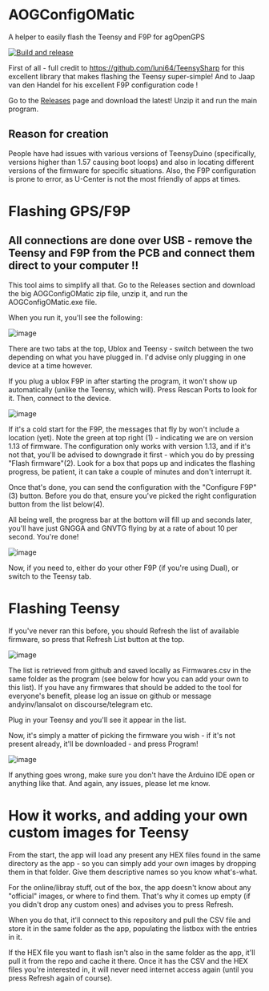 # AOGConfigOMatic
A helper to easily flash the Teensy and F9P for agOpenGPS

[![Build and release](https://github.com/lansalot/AOGConfigOMatic/actions/workflows/main.yml/badge.svg)](https://github.com/lansalot/AOGConfigOMatic/actions/workflows/main.yml)

First of all - full credit to https://github.com/luni64/TeensySharp for this excellent library that makes flashing the Teensy super-simple! And to Jaap van den Handel for his excellent F9P configuration code !

Go to the [Releases](https://github.com/lansalot/AOGConfigOMatic/releases) page and download the latest! Unzip it and run the main program.

## Reason for creation

People have had issues with various versions of TeensyDuino (specifically, versions higher than 1.57 causing boot loops) and also in locating different versions of the firmware for specific situations. Also, the F9P configuration is prone to error, as U-Center is not the most friendly of apps at times.

# Flashing GPS/F9P

## All connections are done over USB - remove the Teensy and F9P from the PCB and connect them direct to your computer !!

This tool aims to simplify all that. Go to the Releases section and download the big AOGConfigOMatic zip file, unzip it, and run the AOGConfigOMatic.exe file.

When you run it, you'll see the following:

![image](https://github.com/lansalot/AOGConfigOMatic/assets/9885921/ed33c2d5-e99e-44c8-a0e0-9a0c44953d5c)

There are two tabs at the top, Ublox and Teensy - switch between the two depending on what you have plugged in. I'd advise only plugging in one device at a time however.

If you plug a ublox F9P in after starting the program, it won't show up automatically (unlike the Teensy, which will). Press Rescan Ports to look for it. Then, connect to the device.

![image](https://github.com/lansalot/AOGConfigOMatic/assets/9885921/80d116f7-a3e6-4f72-a1f5-30b55bc3ca7b)

If it's a cold start for the F9P, the messages that fly by won't include a location (yet). Note the green at top right (1) - indicating we are on version 1.13 of firmware. The configuration only works with version 1.13, and if it's not that, you'll be advised to downgrade it first - which you do by pressing "Flash firmware"(2). Look for a box that pops up and indicates the flashing progress, be patient, it can take a couple of minutes and don't interrupt it.

Once that's done, you can send the configuration with the "Configure F9P"(3) button. Before you do that, ensure you've picked the right configuration button from the list below(4).

All being well, the progress bar at the bottom will fill up and seconds later, you'll have just GNGGA and GNVTG flying by at a rate of about 10 per second. You're done!

![image](https://github.com/lansalot/AOGConfigOMatic/assets/9885921/106a04f4-902c-4b5e-921f-48bfa5db6a38)

Now, if you need to, either do your other F9P (if you're using Dual), or switch to the Teensy tab.

# Flashing Teensy

If you've never ran this before, you should Refresh the list of available firmware, so press that Refresh List button at the top.

![image](https://github.com/lansalot/AOGConfigOMatic/assets/9885921/c3cdb7c5-ce2a-4c03-a63a-4007334aa0d1)

The list is retrieved from github and saved locally as Firmwares.csv in the same folder as the program (see below for how you can add your own to this list). If you have any firmwares that should be added to the tool for everyone's benefit, please log an issue on github or message andyinv/lansalot on discourse/telegram etc.

Plug in your Teensy and you'll see it appear in the list.

Now, it's simply a matter of picking the firmware you wish - if it's not present already, it'll be downloaded - and press Program!

![image](https://github.com/lansalot/AOGConfigOMatic/assets/9885921/a92b232c-ac12-458f-94ef-65fe37102d60)

If anything goes wrong, make sure you don't have the Arduino IDE open or anything like that. And again, any issues, please let me know.

# How it works, and adding your own custom images for Teensy

From the start, the app will load any present any HEX files found in the same directory as the app - so you can simply add your own images by dropping them in that folder. Give them descriptive names so you know what's-what.

For the online/libray stuff, out of the box, the app doesn't know about any "official" images, or where to find them. That's why it comes up empty (if you didn't drop any custom ones) and advises you to press Refresh.

When you do that, it'll connect to this repository and pull the CSV file and store it in the same folder as the app, populating the listbox with the entries in it.

If the HEX file you want to flash isn't also in the same folder as the app, it'll pull it from the repo and cache it there. Once it has the CSV and the HEX files you're interested in, it will never need internet access again (until you press Refresh again of course).
